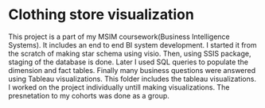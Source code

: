 # Clothing store visualization

This project is a part of my MSIM coursework(Business Intelligence Systems). It includes an end to end BI system development. I started it from the scratch of making star schema using visio. Then, using SSIS package, staging of the database is done. Later I used SQL queries to populate the dimension and fact tables. Finally many business questions were answered using Tableau visualizations. This folder includes the tableau visualizations. I worked on the project individually untill making visualizations. The presnetation to my cohorts was done as a group.